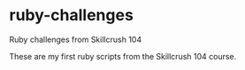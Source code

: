 # ruby-challenges
Ruby challenges from Skillcrush 104

These are my first ruby scripts from the Skillcrush 104 course. 
